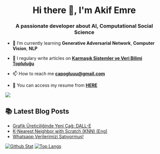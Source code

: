 <h1 align="center">Hi there 👋, I'm Akif Emre</h1>
<h3 align="center">A passionate developer about AI, Computational Social Science</h3>


- 🌱 I’m currently learning **Generative Adversarial Network**, **Computer Vision**, **NLP**

- 📝 I regulary write articles on [**Karmaşık Sistemler ve Veri Bilimi Topluluğu**](https://medium.com/kaveai)

- 📫 How to reach me **capogluuu@gmail.com**

- 📧 You can access my resume from [**HERE**](https://github.com/capogluuu/capogluuu/blob/main/Resume_Template_by_Anubhav.pdf) 

[![](https://img.shields.io/badge/linkedin-%230077B5.svg?&style=for-the-badge&logo=linkedin&logoColor=white)](https://www.linkedin.com/in/capogluuu/)


##  📚 Latest Blog Posts
- [Grafik Üreticiliğinde Yeni Çağ: DALL-E ](https://medium.com/t%C3%BCrkiye/grafik-%C3%BCreticili%C4%9Finde-yeni-%C3%A7a%C4%9F-dall-e-6db23590c52b)
- [K-Nearest Neighbor with Scratch (KNN) (Eng)](https://medium.com/analytics-vidhya/k-nearest-neighbor-with-scratch-knn-75bf088729b)
- [Whatsapp Verilerimizi Satıyormuş!](https://medium.com/t%C3%BCrkiye/whatsapp-verilerimizi-sat%C4%B1yormu%C5%9F-41460cc1b6b2)

[![Github Stat](https://github-readme-stats.vercel.app/api?username=capogluuu&count_private=true&show_icons=true&theme=default)](https://github-readme-stats.vercel.app/api?username=capogluuu)
[![Top Langs](https://github-readme-stats.vercel.app/api/top-langs/?username=capogluuu&layout=compact)](https://github.com/mohit01-beep/github-readme-stats)


